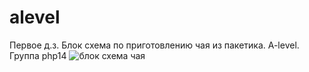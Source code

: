 # alevel
Первое д.з. Блок схема по приготовлению чая из пакетика. A-level. Группа php14
![блок схема чая](https://user-images.githubusercontent.com/9200211/125741956-2e3394b5-45ed-4c76-bb95-b4d44d032c2c.png)
